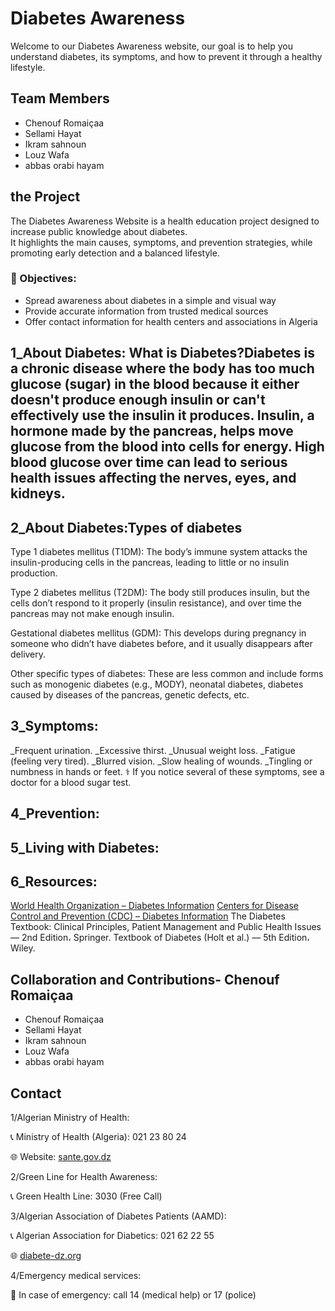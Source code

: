 # Diabetes Awareness
Welcome to our Diabetes Awareness website, our goal is to help you understand diabetes, its symptoms, and how to prevent it through a healthy lifestyle.

## Team Members
- Chenouf Romaiçaa 
- Sellami Hayat 
-  Ikram sahnoun 
- Louz Wafa
- abbas orabi hayam 

## the Project
 The Diabetes Awareness Website is a health education project designed to increase public knowledge about diabetes.  
It highlights the main causes, symptoms, and prevention strategies, while promoting early detection and a balanced lifestyle.  

### 🎯 Objectives:
- Spread awareness about diabetes in a simple and visual way  
- Provide accurate information from trusted medical sources  
- Offer contact information for health centers and associations in Algeria  

## 1_About Diabetes: What is Diabetes?Diabetes is a chronic disease where the body has too much glucose (sugar) in the blood because it either doesn't produce enough insulin or can't effectively use the insulin it produces. Insulin, a hormone made by the pancreas, helps move glucose from the blood into cells for energy. High blood glucose over time can lead to serious health issues affecting the nerves, eyes, and kidneys. 

   
## 2_About Diabetes:Types of diabetes
Type 1 diabetes mellitus (T1DM): The body’s immune system attacks the insulin-producing cells in the pancreas, leading to little or no insulin production. 

Type 2 diabetes mellitus (T2DM): The body still produces insulin, but the cells don’t respond to it properly (insulin resistance), and over time the pancreas may not make enough insulin. 

Gestational diabetes mellitus (GDM): This develops during pregnancy in someone who didn’t have diabetes before, and it usually disappears after delivery. 

Other specific types of diabetes: These are less common and include forms such as monogenic diabetes (e.g., MODY), neonatal diabetes, diabetes caused by diseases of the pancreas, genetic defects, etc. 


## 3_Symptoms:
_Frequent urination.
_Excessive thirst.
_Unusual weight loss.
_Fatigue (feeling very tired).
_Blurred vision.
_Slow healing of wounds.
_Tingling or numbness in hands or feet.
⚕️ If you notice several of these symptoms, see a doctor for a blood sugar test.



## 4_Prevention:


## 5_Living with Diabetes:

## 6_Resources:
[World Health Organization – Diabetes Information](https://www.who.int/health-topics/diabetes)
[Centers for Disease Control and Prevention (CDC) – Diabetes Information](https://www.cdc.gov/diabetes/index.html)
The Diabetes Textbook: Clinical Principles, Patient Management and Public Health Issues — 2nd Edition، Springer. 
Textbook of Diabetes (Holt et al.) — 5th Edition، Wiley. 



 

## Collaboration and Contributions- Chenouf Romaiçaa 
- Chenouf Romaiçaa 
- Sellami Hayat 
-  Ikram sahnoun 
- Louz Wafa
- abbas orabi hayam 

## Contact
1/Algerian Ministry of Health:
<p>📞 Ministry of Health (Algeria): 021 23 80 24</p>
<p>🌐 Website: <a href="https://sante.gov.dz" target="_blank">sante.gov.dz</a></p>
2/Green Line for Health Awareness:
<p>📞 Green Health Line: 3030 (Free Call)</p>
3/Algerian Association of Diabetes Patients (AAMD):
<p>📞 Algerian Association for Diabetics: 021 62 22 55</p>
<p>🌐 <a href="http://www.diabete-dz.org/" target="_blank">diabete-dz.org</a></p>
4/Emergency medical services:
<p>🚨 In case of emergency: call 14 (medical help) or 17 (police)</p>


